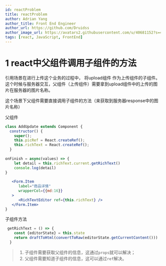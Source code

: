 ```yaml
---
id: reactProblem
title: reactProblem
author: Adrian Yang
author_title: Front End Engineer
author_url: https://github.com/Druidss
author_image_url: https://avatars2.githubusercontent.com/u/40681152?s=460&u=e324c1f3465c768888c1fcf798b5f5eb1be9d60d&v=4
tags: [react, JavaScript, FrontEnd]
---
```


# 1 react中父组件调用子组件的方法

引用场景在进行上传这个业务的过程中， 将upload组件 作为上传组件的子组件。这个时候与服务器交互，父组件（上传组件）需要拿到upload组件中的上传的图片在服务器的图片名称。

这个场景下父组件需要直接调用子组件的方法（来获取到服务器response中的图片名称）

<!--truncate-->

父组件

```jsx
class AddUpdate extends Component {
  constructor() {
    super();
    this.picRef = React.createRef();
    this.richText = React.createRef();
  }
    
onFinish = async(values) => {
    let detail = this.richText.current.getRichText()
    console.log(detail)
}
    
   <Form.Item 
      label="商品详情"
      wrapperCol={{md:16}}
   >
      <RichTextEditor ref={this.richText} />
   </Form.Item>
}
```



子组件方法

```jsx
 getRichText = () => {
    const {editorState} = this.state
    return draftToHtml(convertToRaw(editorState.getCurrentContent()))
  }
```

> 1. 子组件需要获取父组件的信息，这通过`props`就可以解决；
> 2. 父组件需要知道子组件的信息，这可以通过`ref`解决。